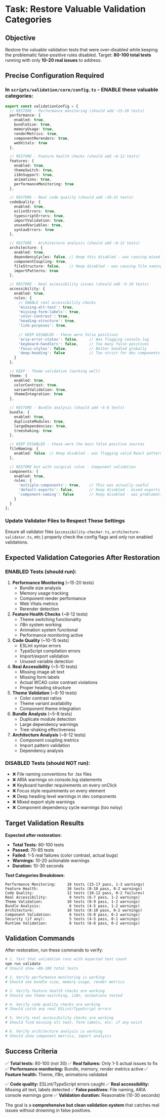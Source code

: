 # Task: Restore Valuable Validation Categories

## Objective

Restore the valuable validation tests that were over-disabled while keeping the problematic false-positive rules disabled. Target: **80-100 total tests** running with only **10-20 real issues** to address.

## Precise Configuration Required

### In `scripts/validation/core/config.ts` - ENABLE these valuable categories:

```typescript
export const validationConfig = {
  // RESTORE - Performance monitoring (should add ~15-20 tests)
  performance: {
    enabled: true,
    bundleSize: true,
    memoryUsage: true,
    renderMetrics: true,
    componentRerenders: true,
    webVitals: true
  },

  // RESTORE - Feature health checks (should add ~8-12 tests) 
  features: {
    enabled: true,
    themeSwitch: true,
    i18nSupport: true,
    animations: true,
    performanceMonitoring: true
  },

  // RESTORE - Real code quality (should add ~10-15 tests)
  codeQuality: {
    enabled: true,
    eslintErrors: true,
    typescriptErrors: true,
    importValidation: true,
    unusedVariables: true,
    syntaxErrors: true
  },

  // RESTORE - Architecture analysis (should add ~8-12 tests)
  architecture: {
    enabled: true,
    dependencyCycles: false, // Keep this disabled - was causing mixed export warnings
    componentCoupling: true,
    fileStructure: false,    // Keep disabled - was causing file naming issues
    importPatterns: true
  },

  // RESTORE - Real accessibility issues (should add ~5-10 tests)
  accessibility: {
    enabled: true,
    rules: {
      // ENABLE real accessibility checks
      'missing-alt-text': true,
      'missing-form-labels': true,
      'color-contrast': true,
      'heading-structure': true,
      'link-purposes': true,
    
      // KEEP DISABLED - these were false positives
      'aria-error-states': false,     // Was flagging console.log
      'keyboard-handlers': false,     // Too many false positives  
      'focus-styles': false,          // Better handled globally
      'deep-heading': false           // Too strict for dev components
    }
  },

  // KEEP - Theme validation (working well)
  theme: {
    enabled: true,
    colorContrast: true,
    variantValidation: true,
    themeIntegration: true
  },

  // RESTORE - Bundle analysis (should add ~5-8 tests)
  bundle: {
    enabled: true,
    duplicateModules: true,
    largeDependencies: true,
    treeshaking: true
  },

  // KEEP DISABLED - these were the main false positive sources
  fileNaming: {
    enabled: false  // Keep disabled - was flagging valid React patterns
  },

  // RESTORE but with surgical rules - Component validation  
  components: {
    enabled: true,
    rules: {
      'multiple-components': true,    // This was actually useful
      'default-exports': false,       // Keep disabled - mixed exports warning
      'component-naming': false       // Keep disabled - was problematic
    }
  }
};
```

### Update Validator Files to Respect These Settings

Ensure all validator files (`accessibility-checker.ts`, `architecture-validator.ts`, etc.) properly check the config flags and only run enabled validations.

## Expected Validation Categories After Restoration

### ENABLED Tests (should run):

1. **Performance Monitoring** (~15-20 tests)
   * Bundle size analysis
   * Memory usage tracking
   * Component render performance
   * Web Vitals metrics
   * Rerender detection
2. **Feature Health Checks** (~8-12 tests)
   * Theme switching functionality
   * i18n system working
   * Animation system functional
   * Performance monitoring active
3. **Code Quality** (~10-15 tests)
   * ESLint syntax errors
   * TypeScript compilation errors
   * Import/export validation
   * Unused variable detection
4. **Real Accessibility** (~5-10 tests)
   * Missing image alt text
   * Missing form labels
   * Actual WCAG color contrast violations
   * Proper heading structure
5. **Theme Validation** (~8-10 tests)
   * Color contrast ratios
   * Theme variant availability
   * Component theme integration
6. **Bundle Analysis** (~5-8 tests)
   * Duplicate module detection
   * Large dependency warnings
   * Tree-shaking effectiveness
7. **Architecture Analysis** (~8-12 tests)
   * Component coupling metrics
   * Import pattern validation
   * Dependency analysis

### DISABLED Tests (should NOT run):

* ❌ File naming conventions for .tsx files
* ❌ ARIA warnings on console.log statements
* ❌ Keyboard handler requirements on every onClick
* ❌ Focus style requirements on every element
* ❌ Deep heading level warnings in dev components
* ❌ Mixed export style warnings
* ❌ Component dependency cycle warnings (too noisy)

## Target Validation Results

**Expected after restoration:**

* **Total Tests:** 80-100 tests
* **Passed:** 70-85 tests
* **Failed:** 1-5 real failures (color contrast, actual bugs)
* **Warnings:** 10-20 actionable warnings
* **Duration:** 10-30 seconds

**Test Categories Breakdown:**

```
Performance Monitoring:     18 tests (15-17 pass, 1-3 warnings)
Feature Health:             10 tests (8-10 pass, 0-2 warnings)  
Code Quality:               12 tests (10-12 pass, 0-2 failures)
Real Accessibility:          8 tests (6-7 pass, 1-2 warnings)
Theme Validation:           10 tests (8-9 pass, 1-2 warnings)
Bundle Analysis:             6 tests (4-5 pass, 1-2 warnings)
Architecture:               10 tests (8-10 pass, 0-2 warnings)
Component Validation:        8 tests (6-8 pass, 0-2 warnings)
Security (if any):           5 tests (4-5 pass, 0-1 warnings)
Runtime Validation:          8 tests (6-8 pass, 0-2 warnings)
```

## Validation Commands

After restoration, run these commands to verify:

```bash
# 1. Test that validation runs with expected test count
npm run validate
# Should show ~80-100 total tests

# 2. Verify performance monitoring is working
# Should see bundle size, memory usage, render metrics

# 3. Verify feature health checks are working  
# Should see theme-switching, i18n, animations tested

# 4. Verify code quality checks are working
# Should catch any real ESLint/TypeScript errors

# 5. Verify real accessibility checks are working
# Should find missing alt text, form labels, etc. if any exist

# 6. Verify architecture analysis is working
# Should show component metrics, import analysis
```

## Success Criteria

✅ **Total tests:** 80-100 (not 30)
✅ **Real failures:** Only 1-5 actual issues to fix
✅ **Performance monitoring:** Bundle, memory, render metrics active
✅ **Feature health:** Theme, i18n, animations validated

✅ **Code quality:** ESLint/TypeScript errors caught
✅ **Real accessibility:** Missing alt text, labels detected
✅ **False positives:** File naming, ARIA console warnings gone
✅ **Validation duration:** Reasonable (10-30 seconds)

The goal is a **comprehensive but clean validation system** that catches real issues without drowning in false positives.
